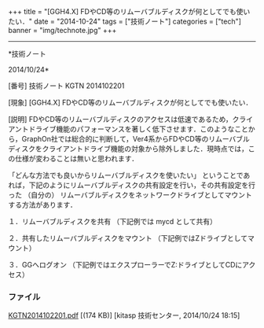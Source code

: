 ﻿+++
title = "[GGH4.X] FDやCD等のリムーバブルディスクが何としてでも使いたい．"
date = "2014-10-24"
tags = ["技術ノート"]
categories = ["tech"]
banner = "img/technote.jpg"
+++

-----------------------------------------------------------------------------------------------------------------------------

*技術ノート

2014/10/24*


[番号]
技術ノート KGTN 2014102201

[現象]
[GGH4.X] FDやCD等のリムーバブルディスクが何としてでも使いたい．

[説明]
FDやCD等のリムーバブルディスクのアクセスは低速であるため，クライアントドライブ機能のパフォーマンスを著しく低下させます．このようなことから，GraphOn社では総合的に判断して，Ver4系からFDやCD等のリムーバブルディスクをクライアントドライブ機能の対象から除外しました．現時点では，この仕様が変わることは無いと思われます．

「どんな方法でも良いからリムーバブルディスクを使いたい」
ということであれば，下記のようにリムーバブルディスクの共有設定を行い，その共有設定を行った
（自分の）
リムーバブルディスクをネットワークドライブとしてマウントする方法があります．

１．リムーバブルディスクを共有 （下記例では mycd として共有）

２．共有したリムーバブルディスクをマウント
（下記例ではZドライブとしてマウント）

３．GGへログオン
（下記例ではエクスプローラーでZ:ドライブとしてCDにアクセス）


### ファイル

 
 


[KGTN2014102201.pdf](http://techreport.kitasp.net/attachments/download/1754/KGTN2014102201.pdf)
 [(174 KB)] [kitasp 技術センター, 2014/10/24
18:15]


 


 


